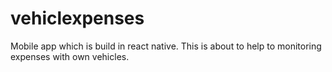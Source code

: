 # vehiclexpenses
Mobile app which is build in react native. This is about to help to monitoring expenses with own vehicles.
